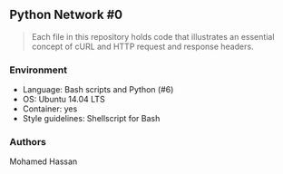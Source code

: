 ## Python Network #0
> Each file in this repository holds code that illustrates an essential concept of cURL and HTTP request and response headers.

### Environment
* Language: Bash scripts and Python (#6)
* OS: Ubuntu 14.04 LTS
* Container: yes
* Style guidelines: Shellscript for Bash

### Authors
Mohamed Hassan